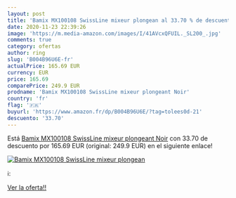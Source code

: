 ```yaml
---
layout: post
title: 'Bamix MX100108 SwissLine mixeur plongean al 33.70 % de descuento'
date: 2020-11-23 22:39:26
image: 'https://m.media-amazon.com/images/I/41AVcxQFUIL._SL200_.jpg'
comments: true
category: ofertas
author: ring
slug: 'B004B96U6E-fr'
actualPrice: 165.69 EUR
currency: EUR
price: 165.69
comparePrice: 249.9 EUR
prodname: 'Bamix MX100108 SwissLine mixeur plongeant Noir'
country: 'fr'
flag: '🇫🇷'
buyurl: 'https://www.amazon.fr/dp/B004B96U6E/?tag=tolees0d-21'
descuento: '33.70'
---
```


Está [Bamix MX100108 SwissLine mixeur plongeant Noir](https://www.amazon.fr/dp/B004B96U6E/?tag=tolees0d-21) con 33.70 de descuento por 165.69 EUR (original: 249.9 EUR) en el siguiente enlace!

[![Bamix MX100108 SwissLine mixeur plongean](https://m.media-amazon.com/images/I/41AVcxQFUIL._SL200_.jpg)](https://www.amazon.fr/dp/B004B96U6E/?tag=tolees0d-21)

ℹ️:


[Ver la oferta!!](https://www.amazon.fr/dp/B004B96U6E/?tag=tolees0d-21)
